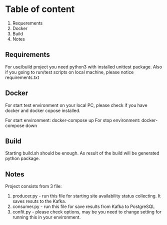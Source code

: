 # Table of content

1. Requerements
1. Docker
1. Build
1. Notes

## Requirements

For use/build project you need python3 with installed unittest package. Also if you going to run/test scripts on local machine, please notice requirements.txt

## Docker

For start test environment on your local PC, please check if you have docker and docker copose installed.

For start environment: docker-compose up
For stop environment: docker-compose down

## Build

Starting build.sh should be enough. As result of the build will be generated python package.

## Notes

Project consists from 3 file:
1. producer.py - run this file for starting site availability status collecting. It saves resuts to the Kafka.
2. consumer.py - run this file for save results from Kafka to PostgreSQL
3. confit.py - please check options, may be you need to change setting for running this in your environment.